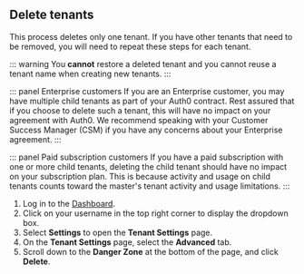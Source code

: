 ## Delete tenants

This process deletes only one tenant. If you have other tenants that need to be removed, you will need to repeat these steps for each tenant.

::: warning
You **cannot** restore a deleted tenant and you cannot reuse a tenant name when creating new tenants. 
:::

::: panel Enterprise customers
If you are an Enterprise customer, you may have multiple child tenants as part of your Auth0 contract. Rest assured that if you choose to delete such a tenant, this will have no impact on your agreement with Auth0. We recommend speaking with your Customer Success Manager (CSM) if you have any concerns about your Enterprise agreement.
:::

::: panel Paid subscription customers
If you have a paid subscription with one or more child tenants, deleting the child tenant should have no impact on your subscription plan. This is because activity and usage on child tenants counts toward the master's tenant activity and usage limitations.
:::

1. Log in to the [Dashboard](${manage_url}).
2. Click on your username in the top right corner to display the dropdown box.
3. Select **Settings** to open the **Tenant Settings** page.
4. On the **Tenant Settings** page, select the **Advanced** tab.
5. Scroll down to the **Danger Zone** at the bottom of the page, and click **Delete**.
